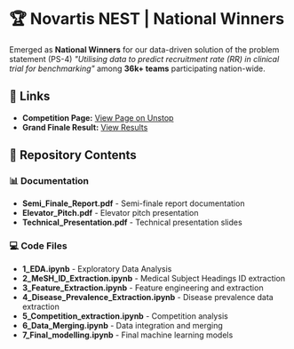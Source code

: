 # 🏆 Novartis NEST | National Winners

Emerged as **National Winners** for our data-driven solution of the problem statement (PS-4) *"Utilising data to predict recruitment rate (RR) in clinical trial for benchmarking"* among **36k+ teams** participating nation-wide.

## 🔗 Links
- **Competition Page:** [View Page on Unstop](https://unstop.com/competitions/novartis-nest-novartis-1213177)
- **Grand Finale Result:** [View Results](https://docs.google.com/spreadsheets/d/e/2PACX-1vSPCodIwVMQO-ls4Y_Uxnp8bpf2A8PokYzhJZVzsAyLZAIbdQvQkR-GiTa-2EbWdnE8uSy8P5KgCZgv/pubhtml)

## 📁 Repository Contents

### 📊 Documentation
- **Semi_Finale_Report.pdf** - Semi-finale report documentation
- **Elevator_Pitch.pdf** - Elevator pitch presentation  
- **Technical_Presentation.pdf** - Technical presentation slides

### 💻 Code Files
- **1_EDA.ipynb** - Exploratory Data Analysis
- **2_MeSH_ID_Extraction.ipynb** - Medical Subject Headings ID extraction
- **3_Feature_Extraction.ipynb** - Feature engineering and extraction
- **4_Disease_Prevalence_Extraction.ipynb** - Disease prevalence data extraction
- **5_Competition_extraction.ipynb** - Competition analysis
- **6_Data_Merging.ipynb** - Data integration and merging
- **7_Final_modelling.ipynb** - Final machine learning models
